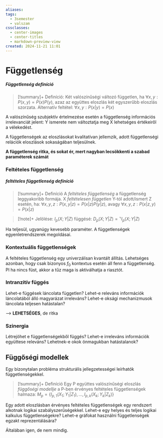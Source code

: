 ```yaml
---
aliases: 
tags:
  - 3semester
  - valszam
cssclasses:
  - center-images
  - center-titles
  - markdown-preview-view
created: 2024-11-21 11:01
---
```

# Függetlenség
##### Függetlenség definíció

>[!summary]+ Definíció:
>Két valószínűségi változó független, ha
> $\forall x,y: P(x,y)= P(x)P(y)$, azaz az együttes eloszlás két egyszerűbb eloszlás szorzata. Alternatív feltétel: $\forall x,y: P(x|y)=P(x)$

A valószínűség szubjektív értelmezése esetén a függetlenség információs irrelevanciát jelent: Y ismerete nem változtatja meg X lehetséges értékeiről a vélekedést.

A függetlenségek az eloszlásokat kvalitatívan jellemzik, adott függetlenségi relációk eloszlások sokaságában teljesülnek.

**A függetlenség ritka, és sokat ér, mert nagyban lecsökkenti a szabad paraméterek számát**

### Feltételes függetlenség

##### feltételes függetlenség definíció

>[!summary]+ Definíció
>A *feltételes függetlenség* a függetlenség leggyakoribb formája. X *feltételesen független* Y-tól adott/ismert Z esetén, ha:
> $\forall x,y,z: P(x,y|z)=P(x|z)P(y|z)$, avagy
> $\forall x,y,z: P(x|z,y)=P(x|z)$

>[!note]+ Jelölése:
> $I_{p}(X;Y|Z)$
> függésé: $D_{p}(X;Y|Z)=\urcorner I_{p}(X;Y|Z)$

Ha teljesül, ugyanúgy kevesebb paraméter.
A függetlenségek egyenletrendszerek megoldásai.

### Kontextuális függetlenségek

A feltételes függetlenség egy univerzálisan kvantált állítás. Lehetséges azonban, hogy csak bizonyos $f_{0}$ kontextus esetén áll fenn a függetlenség. Pl ha nincs füst, akkor a tűz maga is aktiválhatja a riasztót.

### Intranzitív függés

Lehet-e függések láncolata független?
Lehet-e releváns információk láncolatából álló magyarázat irreleváns?
Lehet-e oksági mechanizmusok láncolata teljesen hatástalan?

--> **LEHETSÉGES**, de ritka

### Szinergia

Létrejöhet e függetlenségekből függés?
Lehet-e irreleváns információk együttese releváns?
Lehetnek-e okok önmagukban hatástalanok?


## Függőségi modellek

Egy bizonytalan probléma strukturális jellegzetességei leírhatók függetlenségekkel. 

>[!summary]+ Definíció
>Egy P együttes valószínűségi eloszlás *függőségi modellje* a P-ben érvényes feltételes függetlenségek halmaza:
> $M_{p}=\{I_{p,1}(X_{1};Y_{1}|Z_{1}),\dots,I_{p,k}(X_{k};Y_{k}|Z_{k})\}$

Egy adott eloszlásban érvényes feltételes függetlenségek egy rendszert alkotnak logikai szabályszerűségekkel.
Lehet-e egy helyes és teljes logikai kalkulus függetlenségekre?
Lehet-e gráfokat használni függetlenségek egzakt reprezentálására?

Általában igen, de nem mindig.



